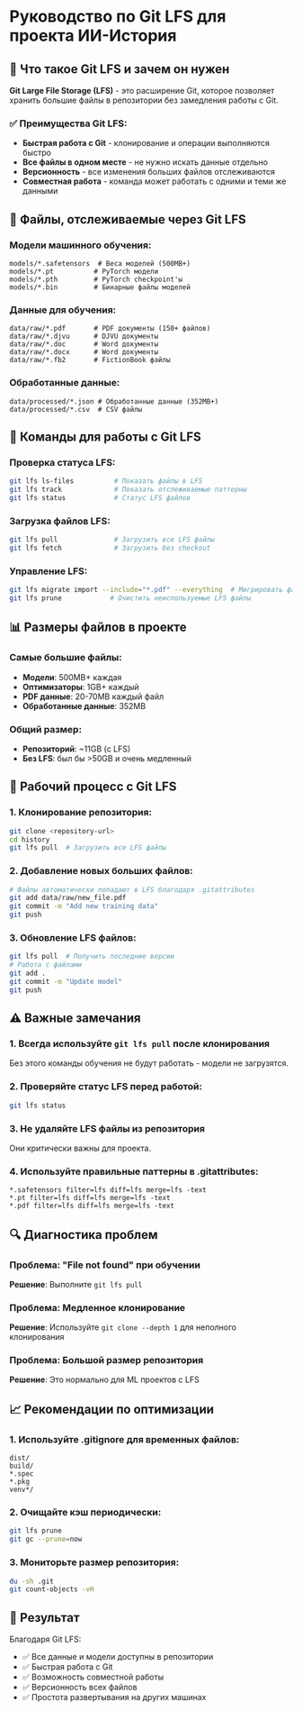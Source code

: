 # Руководство по Git LFS для проекта ИИ-История

## 🎯 Что такое Git LFS и зачем он нужен

**Git Large File Storage (LFS)** - это расширение Git, которое позволяет хранить большие файлы в репозитории без замедления работы с Git.

### ✅ Преимущества Git LFS:
- **Быстрая работа с Git** - клонирование и операции выполняются быстро
- **Все файлы в одном месте** - не нужно искать данные отдельно
- **Версионность** - все изменения больших файлов отслеживаются
- **Совместная работа** - команда может работать с одними и теми же данными

## 📁 Файлы, отслеживаемые через Git LFS

### Модели машинного обучения:
```
models/*.safetensors  # Веса моделей (500MB+)
models/*.pt          # PyTorch модели
models/*.pth         # PyTorch checkpoint'ы
models/*.bin         # Бинарные файлы моделей
```

### Данные для обучения:
```
data/raw/*.pdf       # PDF документы (150+ файлов)
data/raw/*.djvu      # DJVU документы
data/raw/*.doc       # Word документы
data/raw/*.docx      # Word документы
data/raw/*.fb2       # FictionBook файлы
```

### Обработанные данные:
```
data/processed/*.json # Обработанные данные (352MB+)
data/processed/*.csv  # CSV файлы
```

## 🔧 Команды для работы с Git LFS

### Проверка статуса LFS:
```bash
git lfs ls-files          # Показать файлы в LFS
git lfs track             # Показать отслеживаемые паттерны
git lfs status            # Статус LFS файлов
```

### Загрузка файлов LFS:
```bash
git lfs pull              # Загрузить все LFS файлы
git lfs fetch             # Загрузить без checkout
```

### Управление LFS:
```bash
git lfs migrate import --include="*.pdf" --everything  # Мигрировать файлы в LFS
git lfs prune            # Очистить неиспользуемые LFS файлы
```

## 📊 Размеры файлов в проекте

### Самые большие файлы:
- **Модели**: 500MB+ каждая
- **Оптимизаторы**: 1GB+ каждый  
- **PDF данные**: 20-70MB каждый файл
- **Обработанные данные**: 352MB

### Общий размер:
- **Репозиторий**: ~11GB (с LFS)
- **Без LFS**: был бы >50GB и очень медленный

## 🚀 Рабочий процесс с Git LFS

### 1. Клонирование репозитория:
```bash
git clone <repository-url>
cd history
git lfs pull  # Загрузить все LFS файлы
```

### 2. Добавление новых больших файлов:
```bash
# Файлы автоматически попадают в LFS благодаря .gitattributes
git add data/raw/new_file.pdf
git commit -m "Add new training data"
git push
```

### 3. Обновление LFS файлов:
```bash
git lfs pull  # Получить последние версии
# Работа с файлами
git add .
git commit -m "Update model"
git push
```

## ⚠️ Важные замечания

### 1. **Всегда используйте `git lfs pull`** после клонирования
Без этого команды обучения не будут работать - модели не загрузятся.

### 2. **Проверяйте статус LFS** перед работой:
```bash
git lfs status
```

### 3. **Не удаляйте LFS файлы** из репозитория
Они критически важны для проекта.

### 4. **Используйте правильные паттерны** в .gitattributes:
```gitattributes
*.safetensors filter=lfs diff=lfs merge=lfs -text
*.pt filter=lfs diff=lfs merge=lfs -text
*.pdf filter=lfs diff=lfs merge=lfs -text
```

## 🔍 Диагностика проблем

### Проблема: "File not found" при обучении
**Решение**: Выполните `git lfs pull`

### Проблема: Медленное клонирование
**Решение**: Используйте `git clone --depth 1` для неполного клонирования

### Проблема: Большой размер репозитория
**Решение**: Это нормально для ML проектов с LFS

## 📈 Рекомендации по оптимизации

### 1. **Используйте .gitignore** для временных файлов:
```
dist/
build/
*.spec
*.pkg
venv*/
```

### 2. **Очищайте кэш** периодически:
```bash
git lfs prune
git gc --prune=now
```

### 3. **Мониторьте размер** репозитория:
```bash
du -sh .git
git count-objects -vH
```

## 🎉 Результат

Благодаря Git LFS:
- ✅ Все данные и модели доступны в репозитории
- ✅ Быстрая работа с Git
- ✅ Возможность совместной работы
- ✅ Версионность всех файлов
- ✅ Простота развертывания на других машинах
